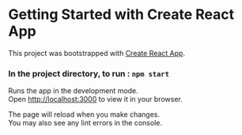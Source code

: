 # Getting Started with Create React App

This project was bootstrapped with [Create React App](https://github.com/facebook/create-react-app).

### In the project directory, to run : `npm start`

Runs the app in the development mode.\
Open [http://localhost:3000](http://localhost:3000) to view it in your browser.

The page will reload when you make changes.\
You may also see any lint errors in the console.
